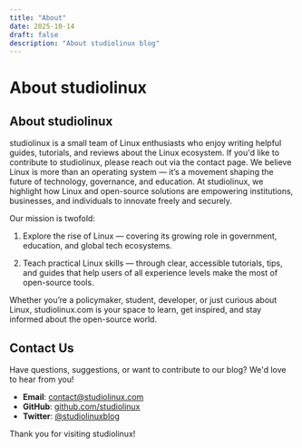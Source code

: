 ```yaml
---
title: "About"
date: 2025-10-14
draft: false
description: "About studiolinux blog"
---
```


# About studiolinux
## About studiolinux
studiolinux is a small team of Linux enthusiasts who enjoy writing helpful guides, tutorials, and reviews about the Linux ecosystem.
If you'd like to contribute to studiolinux, please reach out via the contact page.
We believe Linux is more than an operating system — it’s a movement shaping the future of technology, governance, and education. At studiolinux, we highlight how Linux and open-source solutions are empowering institutions, businesses, and individuals to innovate freely and securely.

Our mission is twofold:

1) Explore the rise of Linux — covering its growing role in government, education, and global tech ecosystems.

2) Teach practical Linux skills — through clear, accessible tutorials, tips, and guides that help users of all experience levels make the most of open-source tools.

Whether you’re a policymaker, student, developer, or just curious about Linux, studiolinux.com is your space to learn, get inspired, and stay informed about the open-source world.

## Contact Us

Have questions, suggestions, or want to contribute to our blog? We'd love to hear from you!

- **Email**: contact@studiolinux.com
- **GitHub**: [github.com/studiolinux](https://github.com/studiolinux)
- **Twitter**: [@studiolinuxblog](https://twitter.com/studiolinuxblog)

Thank you for visiting studiolinux!
